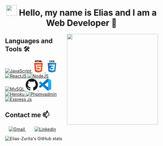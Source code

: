 <h1 align="center"><img src='https://i.pinimg.com/originals/72/f5/d8/72f5d83a6fcb756a1d0a5d296eeca0d5.gif' width="35" height="35"> Hello, my name is Elias and I am a Web Developer 🚀 </h1>

<img align="right" src="https://user-images.githubusercontent.com/86257706/194675410-30b33fe3-446e-42c9-a313-8ed1ffb9d0ce.gif" width="300" height="300">

## Languages and Tools :hammer_and_wrench:


<div class = 'lenguages'> 
<a href="https://developer.mozilla.org/en-US/docs/Web/JavaScript">
		<img title="JavaScript" alt="JavaScript" src="https://cdn.iconscout.com/icon/free/png-256/javascript-2752148-2284965.png" width="40" height="40" />
	</a>
<a href="https://reactjs.org/"> 
		<img title="Html" alt="Html" src="https://raw.githubusercontent.com/github/explore/80688e429a7d4ef2fca1e82350fe8e3517d3494d/topics/html/html.png" width="40" height="40" />
	</a>
	<a href="https://reactjs.org/"> 
		<img title="CSS" alt="CSS" src="https://raw.githubusercontent.com/github/explore/80688e429a7d4ef2fca1e82350fe8e3517d3494d/topics/css/css.png" width="40" height="40" />
	</a>
	<a href="https://reactjs.org/"> 
		<img title="ReactJS" alt="ReactJS" src="https://github.com/hussainweb/hussainweb/raw/main/icons/react.png" width="40" height="40" />
	</a>
	<a href="https://nodejs.org/en/">
		<img title="NodeJS" alt="NodeJS" src="https://cdn.iconscout.com/icon/free/png-512/node-js-1174925.png" width="40" height="40" />
	</a>
	<a href="https://www.mysql.com/"> 
		<img title="MySQL" alt="MySQL" src="https://raw.githubusercontent.com/Thomas-George-T/Thomas-George-T/master/assets/mysql.svg" width="40" height="40" />
	</a>
  	<a href="">
		<img alt="GitHub" width="40px" height="40px" src="https://raw.githubusercontent.com/github/explore/78df643247d429f6cc873026c0622819ad797942/topics/github/github.png" />	
	</a>
	<a href="https://code.visualstudio.com/"> 
		<img title="Visual Studio Code" alt="Visual Studio Code" src="https://raw.githubusercontent.com/github/explore/80688e429a7d4ef2fca1e82350fe8e3517d3494d/topics/visual-studio-code/visual-studio-code.png" width="40" height="40" />
	</a>
  <a href="https://id.heroku.com/login/"> 
		<img title="Heroku" alt="Heroku" src="https://cdn-icons-png.flaticon.com/512/873/873120.png" width="40" height="40" />
	</a>
  <a href="https://www.phpmyadmin.net/"> 
		<img title="PhpMyAdmin" alt="Phpmyadmin" src="https://user-images.githubusercontent.com/37474/96790597-72317780-13cd-11eb-9b33-fc6c6af6bcf0.png" width="40" height="40" />
	</a>
  <a href="https://expressjs.com/"> 
		<img title="Express Js" alt="Express Js" src="https://spng.pngfind.com/pngs/s/136-1363736_express-js-icon-png-transparent-png.png" width="40" height="40" />
	</a>
  
  <br>
  
## Contact me 📫

&nbsp;&nbsp;
  <a href="mailto:eliass.zurita@gmail.com"> 
		<img title="Gmail" alt="Gmail" src="https://upload.wikimedia.org/wikipedia/commons/thumb/7/7e/Gmail_icon_%282020%29.svg/2560px-Gmail_icon_%282020%29.svg.png" width="40" height="30"/>
	</a>
&nbsp;&nbsp;&nbsp;&nbsp;&nbsp;&nbsp;
  <a href="https://www.linkedin.com/in/elias-zurita"> 
		<img title="Linkedin" alt="Linkedin" src="https://cdn-icons-png.flaticon.com/512/174/174857.png" target="_blank" width="35" height="30"/>
	</a>

![Elias-Zurita's GitHub stats](https://github-readme-stats.vercel.app/api?username=elias-zurita&show_icons=true&theme=cobalt)
